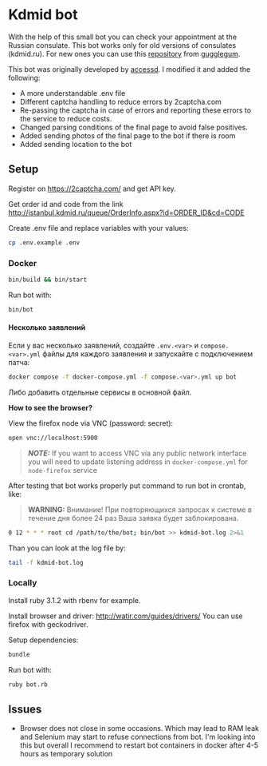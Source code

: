 # Kdmid bot

With the help of this small bot you can check your appointment at the Russian consulate. This bot works only for old versions of consulates (kdmid.ru). For new ones you can use this [repository](https://github.com/gugglegum/midpass) from [gugglegum](https://github.com/gugglegum). 

This bot was originally developed by [accessd](https://github.com/accessd/). I modified it and added the following:

- A more understandable .env file
- Different captcha handling to reduce errors by 2captcha.com
- Re-passing the captcha in case of errors and reporting these errors to the service to reduce costs.
- Changed parsing conditions of the final page to avoid false positives.
- Added sending photos of the final page to the bot if there is room
- Added sending location to the bot 

## Setup

Register on https://2captcha.com/ and get API key.

Get order id and code from the link http://istanbul.kdmid.ru/queue/OrderInfo.aspx?id=ORDER_ID&cd=CODE

Create .env file and replace variables with your values:

```sh
cp .env.example .env
```

### Docker

```sh
bin/build && bin/start
```

Run bot with:

```sh
bin/bot
```

#### Несколько заявлений

Если у вас несколько заявлений, создайте `.env.<var>` и `compose.<var>.yml` файлы для каждого заявления и запускайте с подключением патча:

```sh
docker compose -f docker-compose.yml -f compose.<var>.yml up bot
```

Либо добавить отдельные сервисы в основной файл.

**How to see the browser?**

View the firefox node via VNC (password: secret):

```sh
open vnc://localhost:5900
```

> **_NOTE:_**  If you want to access VNC via any public network interface you will need to update listening address in `docker-compose.yml` for `node-firefox` service

After testing that bot works properly put command to run bot in crontab, like:

> **WARNING:** Внимание! При повторяющихся запросах к системе в течение дня более 24 раз Ваша заявка будет заблокирована.

```sh
0 12 * * * root cd /path/to/the/bot; bin/bot >> kdmid-bot.log 2>&1
```

Than you can look at the log file by:

```sh
tail -f kdmid-bot.log
```

### Locally

Install ruby 3.1.2 with rbenv for example.

Install browser and driver: http://watir.com/guides/drivers/
You can use firefox with geckodriver.

Setup dependencies:

```sh
bundle
```

Run bot with:

```sh
ruby bot.rb
```

## Issues
- Browser does not close in some occasions. Which may lead to RAM leak and Selenium may start to refuse connections from bot. I'm looking into this but overall I recommend to restart bot containers in docker after 4-5 hours as temporary solution 
